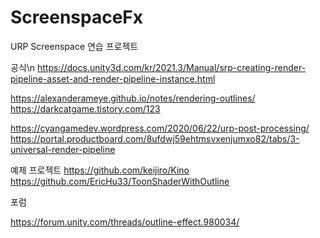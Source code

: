 # ScreenspaceFx
URP Screenspace 연습 프로젝트


공식\n
https://docs.unity3d.com/kr/2021.3/Manual/srp-creating-render-pipeline-asset-and-render-pipeline-instance.html

https://alexanderameye.github.io/notes/rendering-outlines/
https://darkcatgame.tistory.com/123

https://cyangamedev.wordpress.com/2020/06/22/urp-post-processing/
https://portal.productboard.com/8ufdwj59ehtmsvxenjumxo82/tabs/3-universal-render-pipeline

예제 프로젝트
https://github.com/keijiro/Kino
https://github.com/EricHu33/ToonShaderWithOutline

포럼

https://forum.unity.com/threads/outline-effect.980034/
